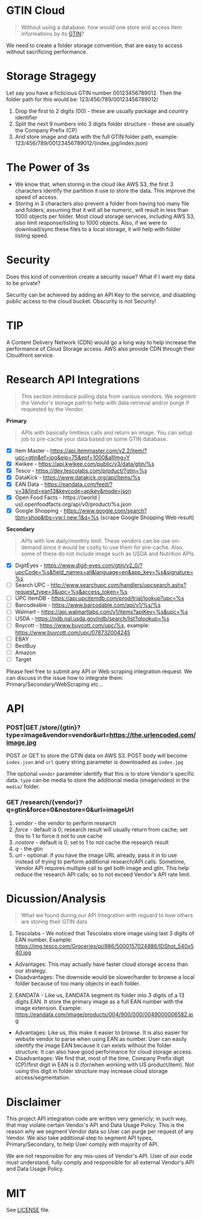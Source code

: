 # GTIN Cloud
> Without using a database, how would one store and access Item informations by its [GTIN](https://en.wikipedia.org/wiki/Global_Trade_Item_Number)?

We need to create a folder storage convention, that are easy to access without sacrificing performance.

# Storage Stragegy
Let say you have a ficticious GTIN number 00123456789012.  Then the folder path for this would be: 123/456/789/00123456789012/

1. Drop the first to 2 digits (00) - these are usually package and country identifier
2. Split the next 9 numbers into 3 digits folder structure - these are usually the Company Prefix (CP)
3. And store image and data with the full GTIN folder path, example: 123/456/789/00123456789012/(index.jpg/index.json)

# The Power of 3s
- We know that, when storing in the cloud like AWS S3, the first 3 characters identify the partition it use to store the data.  This improve the speed of access.
- Storing in 3 characters also prevent a folder from having too many file and folders; assuming that it will all be numeric, will result in less than 1000 objects per folder.  Most cloud storage services, including AWS S3, also limit response/listing to 1000 objects.  Also, if we were to download/sync these files to a local storage, it will help with folder listing speed.

# Security
Does this kind of convention create a security issue?  What if I want my data to be private?

Security can be achieved by adding an API Key to the service, and disabling public access to the cloud bucket.  Obscurity is not Security!

# TIP
A Content Delivery Network (CDN) would go a long way to help increase the performance of Cloud Storage access.  AWS also provide CDN through their Cloudfront service.

# Research API Integrations
> This section introduce pulling data from various vendors.  We segment the Vendor's storage path to help with data retrieval and/or purge if requested by the Vendor.

**Primary**
> APIs with basically limitless calls and return an image.  You can setup job to pre-cache your data based on some GTIN database.
- [x] Item Master - https://api.itemmaster.com/v2.2/item/?upc=gtin&ef=jpg&eip=75&epf=1000&allImg=Y
- [x] Kwikee - https://api.kwikee.com/public/v3/data/gtin/%s
- [x] Tesco - https://dev.tescolabs.com/product/?gtin=%s
- [x] DataKick - https://www.datakick.org/api/items/%s
- [x] EAN Data - https://eandata.com/feed/?v=3&find=ean13&keycode=apikey&mode=json
- [x] Open Food Facts - https://(world | us).openfoodfacts.org/api/v0/product/%s.json
- [x] Google Shopping - https://www.google.com/search?tbm=shop&tbs=vw:l,new:1&q=%s (scrape Google Shopping Web result)

**Secondary**
> APIs with low daily/monthly limit.  These vendors can be use on-demand since it would be costly to use them for pre-cache.  Also, some of these do not include image such as USDA and Nutrition APIs.
- [x] DigitEyes - https://www.digit-eyes.com/gtin/v2_0/?upcCode=%s&field_names=all&language=en&app_key=%s&signature=%s
- [ ] Search UPC - http://www.searchupc.com/handlers/upcsearch.ashx?request_type=3&upc=%s&access_token=%s
- [ ] UPC ItemDB - https://api.upcitemdb.com/prod/trial/lookup?upc=%s
- [ ] Barcodeable - https://www.barcodable.com/api/v1/%s/%s
- [ ] Walmart - https://api.walmartlabs.com/v1/items?apiKey=%s&upc=%s
- [ ] USDA - https://ndb.nal.usda.gov/ndb/search/list?qlookup=%s
- [ ] Boycott - https://www.buycott.com/upc/%s, example: https://www.buycott.com/upc/078732004245
- [ ] EBAY
- [ ] BestBuy
- [ ] Amazon
- [ ] Target

Please feel free to submit any API or Web scraping integration request.  We can discuss in the issue how to integrate them: Primary/Secondary/WebScraping etc...

# API
### POST|GET /store/{gtin}?type=image&vendor=vendor&url=https://the.urlencoded.com/image.jpg
POST or GET to store the GTIN data on AWS S3.  POST body will become `index.json` and `url` query string parameter is downloaded as `index.jpg`

The optional `vendor` parameter identify that this is to store Vendor's specific data.  `type` can be media to store the additional media (image/video) in the `media/` folder. 

### GET /research/{vendor}?q=gtin&force=0&nostore=0&url=imageUrl
1. *vendor* - the vendor to perform research
2. *force* - default is 0; research result will usually return from cache; set this to 1 to force it not to use cache
3. *nostore* - default is 0; set to 1 to not cache the research result
4. *q* - the gtin
5. *url* - optional: if you have the image URL already, pass it in to use instead of trying to perform additional research/API calls.  Sometime, Vendor API requires multiple call to get both image and gtin.  This help reduce the research API calls; so to not exceed Vendor's API rate limit.

# Dicussion/Analysis
> What we found during our API Integration with reguard to how others are storing their GTIN data

1. Tescolabs - We noticed that Tescolabs store image using last 3 digits of EAN number.  Example: https://img.tesco.com/Groceries/pi/886/5000157024886/IDShot_540x540.jpg
  - Advantages: This may actually have faster cloud storage access than our strategy.
  - Disadvantages: The downside would be slower/harder to browse a local folder because of too many objects in each folder. 
2. EANDATA - Like us, EANDATA segment its folder into 3 digits of a 13 digits EAN. It store the primary image as a full EAN number with the image extension. Example: https://eandata.com/image/products/004/900/000/0049000006582.jpg  
  - Advantages: Like us, this make it easier to browse.  It is also easier for website vendor to parse when using EAN as number.  User can easily identify the image EAN because it can exists without the folder structure. It can also have good performance for cloud storage access.
  - Disadvantages: We find that, most of the time, Company Prefix digit (CP)/first digit in EAN is 0 (for/when working with US product/item).  Not using this digit in folder structure may increase cloud storage access/segmentation.

# Disclaimer
This project API integration code are written very genericly; in such way, that may violate certain Vendor's API and Data Usage Policy.  This is the reason why we segment Vendor data so User can purge per request of any Vendor.  We also take additional step to segment API types, Primary/Secondary, to help User comply with majority of API.  

We are not responsible for any mis-uses of Vendor's API.  User of our code must understand, fully comply and responsible for all external Vendor's API and Data Usage Policy.

# MIT
See [LICENSE](LICENSE) file.
